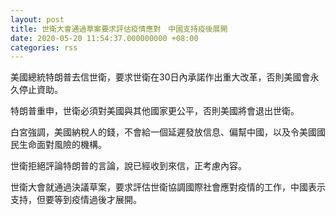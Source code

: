 ```yaml
---
layout: post
title: 世衛大會通過草案要求評估疫情應對　中國支持疫後展開
date: 2020-05-20 11:54:37.000000000 +08:00
categories: rss
---
```


美國總統特朗普去信世衛，要求世衛在30日內承諾作出重大改革，否則美國會永久停止資助。

特朗普重申，世衛必須對美國與其他國家更公平，否則美國將會退出世衛。

白宮強調，美國納稅人的錢，不會給一個延遲發放信息、偏幫中國，以及令美國國民生命面對風險的機構。

世衛拒絕評論特朗普的言論，說已經收到來信，正考慮內容。

世衛大會就通過決議草案，要求評估世衛協調國際社會應對疫情的工作，中國表示支持，但要等到疫情過後才展開。
